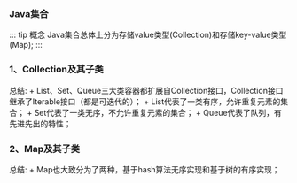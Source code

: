 ### Java集合
::: tip 概念
Java集合总体上分为存储value类型(Collection)和存储key-value类型(Map);
:::
### 1、Collection及其子类
<Common-Thumb :prefix="'/img/conclusion/java'" :urls="'java-collections-hierarchy.png'"/>
总结:
+ List、Set、Queue三大类容器都扩展自Collection接口，Collection接口继承了Iterable接口（都是可迭代的）；
+ List代表了一类有序，允许重复元素的集合；
+ Set代表了一类无序，不允许重复元素的集合；
+ Queue代表了队列，有先进先出的特性；

### 2、Map及其子类
<Common-Thumb :prefix="'/img/conclusion/java'" :urls="'java-map-hierarchy.png'"/>
总结:
+ Map也大致分为了两种，基于hash算法无序实现和基于树的有序实现；

